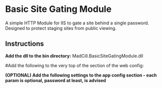 # Basic Site Gating Module
A simple HTTP Module for IIS to gate a site behind a single password. Designed to protect staging sites from public viewing.

## Instructions
**Add the dll to the bin directory:**
MadCill.BasicSiteGatingModule.dll

#Add the following to the very top of the <webServer><modules> section of the web config: 
<add type="MadCill.BasicSiteGatingModule.SimpleGatingModule, MadCill.BasicSiteGatingModule" name="SimpleSecurityControl" />

**(OPTIONAL) Add the following settings to the app config section - each param is optional, password at least, is advised**

<!--Simple Gating Section-->
<add key="SimpleSecurity.Password" value="!password" />
<add key="SimpleSecurity.CookieName" value="SimpleGating" />
<add key="SimpleSecurity.SessionLifetime" value="0" />
<!--Add in ip addresses, no ports, separate them by a semi-colon ';'-->
<add key="SimpleSecurity.IPWhitelist" value="0" />
<!--Types are "Hashed" or "SimpleEncryption" note "SimpleEncryption" requires an encryption key and iv-->
<add key="SimpleSecurity.SecurityType" value="Hashed" />
<!--If using SimpleEncryption provide an 8 character key-->
<add key="SimpleSecurity.EncryptionKey" value="12345678" />
<!--If using SimpleEncryption provide an 8 character iv-->
<add key="SimpleSecurity.EncryptionIV" value="abcdefgh" />
<!--If using CDN or something else that can't use cookies to to bypass the gating, then you can apply an http-header name and code. Provide a name with alpha-numeric characters only, no spaces-->
<add key="SimpleSecurity.HttpHeaderParameter" value="bypass-gating" />
<!--If using SimpleEncryption provide an 8 character iv-->
<add key="SimpleSecurity.HttpHeaderCode" value="testing" />
<!--END Simple Gating Section-->
